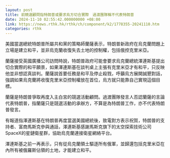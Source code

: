 ```yaml
---
layout: post
title: 前競選顧問指特朗普或要求烏方切合實際　過渡團隊稱不代表特朗普
date: 2024-11-10 02:55:42.000000000 +08:00
link: https://news.rthk.hk/rthk/ch/component/k2/1778355-20241110.htm
categories: rthk
---
```


美國當選總統特朗普所屬共和黨的策略師蘭薩表示，特朗普新政府在烏克蘭問題上立場是建立和平，並非烏克蘭收復失去土地的控制權，包括俄控克里米亞。

蘭薩接受英國廣播公司訪問時說，特朗普政府可能會要求烏克蘭總統澤連斯基提出切合實際的和平願景，如果澤連斯基在談判桌上主張有克里米亞才有和平，只反映他並非想認真談判。蘭薩說首要任務是和平及停止殺戮，呼籲烏方展開誠懇對話，強調如果烏克蘭將收復克里米亞控制權放在首位，烏方就只能靠自己實現這個目標。

蘭薩是特朗普爭取再度入主白宮的競選活動顧問。過渡團隊發言人否認蘭薩的言論代表特朗普，指蘭薩只是競選活動的承辦方，不算是為特朗普工作，亦不代表特朗普發言。

有報道指澤連斯基在特朗普再度當選美國總統後，致電對方表示祝賀，特朗普的支持者、富商馬斯克參與通話，澤連斯基感謝馬斯克旗下的太空探索技術公司SpaceX的星鏈衛星群，協助烏克蘭連接衛星網絡平台。

澤連斯基之前一再表示，只有從烏克蘭領土驅逐所有俄軍，並歸還包括克里米亞在內所有被俄羅斯佔領的土地，才能建立和平。
